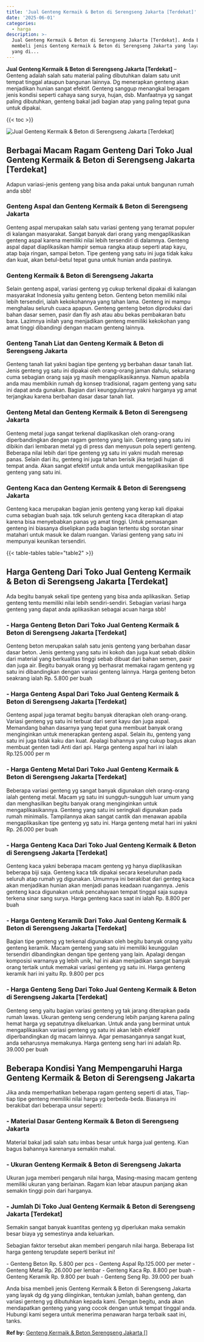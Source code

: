 ```yaml
---
title: 'Jual Genteng Kermaik & Beton di Serengseng Jakarta [Terdekat]'
date: '2025-06-01'
categories:
  - harga
description: >-
  Jual Genteng Kermaik & Beton di Serengseng Jakarta [Terdekat]. Anda bisa
  membeli jenis Genteng Kermaik & Beton di Serengseng Jakarta yang layak dg dg
  yang di...
---
```


**Jual Genteng Kermaik & Beton di Serengseng Jakarta \[Terdekat\]** – Genteng adalah salah satu material paling dibutuhkan dalam satu unit tempat tinggal ataupun bangunan lainnya. Dg menerapkan genteng akan menjadikan hunian sangat efektif. Genteng sanggup menangkal beragam jenis kondisi seperti cahaya sang surya, hujan, dsb. Manfaatnya yg sangat paling dibutuhkan, genteng bakal jadi bagian atap yang paling tepat guna untuk dipakai.

{{< toc >}}

![Jual Genteng Kermaik & Beton di Serengseng Jakarta [Terdekat]](/images/genteng-minimalis-murah13.png)

## Berbagai Macam Ragam Genteng Dari Toko Jual Genteng Kermaik & Beton di Serengseng Jakarta \[Terdekat\]

Adapun variasi-jenis genteng yang bisa anda pakai untuk bangunan rumah anda sbb!

### Genteng Aspal dan Genteng Kermaik & Beton di Serengseng Jakarta

Genteng aspal merupakan salah satu variasi genteng yang teramat populer di kalangan masyarakat. Sangat banyak dari orang yang mengaplikasikan genteng aspal karena memiliki nilai lebih tersendiri di dalamnya. Genteng aspal dapat diaplikasikan hampir semua rangka ataup seperti atap kayu, atap baja ringan, sampai beton. Tipe genteng yang satu ini juga tidak kaku dan kuat, akan betul-betul tepat guna untuk hunian anda pastinya.

### Genteng Kermaik & Beton di Serengseng Jakarta

Selain genteng aspal, variasi genteng yg cukup terkenal dipakai di kalangan masyarakat Indonesia yaitu genteng beton. Genteng beton memiliki nilai lebih tersendiri, ialah kekokohannya yang tahan lama. Genteng ini mampu menghalau seluruh cuaca apapun. Genteng genteng beton diproduksi dari bahan dasar semen, pasir dan fly ash atau abu bekas pembakaran batu bara. Lazimnya inilah yang menjadikan genteng memiliki kekokohan yang amat tinggi dibandingi dengan macam genteng lainnya.

### Genteng Tanah Liat dan Genteng Kermaik & Beton di Serengseng Jakarta

Genteng tanah liat yakni bagian tipe genteng yg berbahan dasar tanah liat. Jenis genteng yg satu ini dipakai oleh orang-orang jaman dahulu, sekarang cuma sebagian orang saja yg masih mengaplikasikannya. Namun apabila anda mau membikin rumah dg konsep tradisional, ragam genteng yang satu ini dapat anda gunakan. Bagian dari keunggulannya yakni harganya yg amat terjangkau karena berbahan dasar dasar tanah liat.

### Genteng Metal dan Genteng Kermaik & Beton di Serengseng Jakarta

Genteng metal juga sangat terkenal diaplikasikan oleh orang-orang diperbandingkan dengan ragam genteng yang lain. Genteng yang satu ini dibikin dari lembaran metal yg di press dan menyusun pola seperti genteng. Beberapa nilai lebih dari tipe genteng yg satu ini yakni mudah meresap panas. Selain dari itu, genteng ini juga tahan berisik jika terjadi hujan di tempat anda. Akan sangat efektif untuk anda untuk mengaplikasikan tipe genteng yang satu ini.

### Genteng Kaca dan Genteng Kermaik & Beton di Serengseng Jakarta

Genteng kaca merupakan bagian jenis genteng yang kerap kali dipakai cuma sebagian buah saja. tdk seluruh genteng kaca diterapkan di atap karena bisa menyebabkan panas yg amat tinggi. Untuk pemasangan genteng ini biasanya diselipkan pada bagian tertentu sbg sorotan sinar matahari untuk masuk ke dalam ruangan. Variasi genteng yang satu ini mempunyai keunikan tersendiri.

{{< table-tables table="table2" >}}

## Harga Genteng Dari Toko Jual Genteng Kermaik & Beton di Serengseng Jakarta \[Terdekat\]

Ada begitu banyak sekali tipe genteng yang bisa anda aplikasikan. Setiap genteng tentu memiliki nilai lebih sendiri-sendiri. Sebagian variasi harga genteng yang dapat anda aplikasikan sebagai acuan harga sbb!

### \- Harga Genteng Beton Dari Toko Jual Genteng Kermaik & Beton di Serengseng Jakarta \[Terdekat\]

Genteng beton merupakan salah satu jenis genteng yang berbahan dasar dasar beton. Jenis genteng yang satu ini kokoh dan juga kuat sebab dibikin dari material yang berkualitas tinggi sebab dibuat dari bahan semen, pasir dan juga air. Begitu banyak orang yg berhasrat memakai ragam genteng yg satu ini dibandingkan dengan variasi genteng lainnya. Harga genteng beton seakrang ialah Rp. 5.800 per buah

### \- Harga Genteng Aspal Dari Toko Jual Genteng Kermaik & Beton di Serengseng Jakarta \[Terdekat\]

Genteng aspal juga teramat begitu banyak diterapkan oleh orang-orang. Variasi genteng yg satu ini terbuat dari serat kayu dan juga aspal. Memandang bahan dasarnya yang tepat guna membuat banyak orang menginginkan untuk menerapkan genteng aspal. Selain itu, genteng yang satu ini juga tidak kaku dan kuat. Apalagi bahannya yang cukup bagus akan membuat genten tadi Anti dari api. Harga genteng aspal hari ini ialah Rp.125.000 per m

### \- Harga Genteng Metal Dari Toko Jual Genteng Kermaik & Beton di Serengseng Jakarta \[Terdekat\]

Beberapa variasi genteng yg sangat banyak digunakan oleh orang-orang ialah genteng metal. Macam yg satu ini sungguh-sungguh luar umum yang dan menghasilkan begitu banyak orang menginginkan untuk mengaplikasikannya. Genteng yang satu ini seringkali digunakan pada rumah minimalis. Tampilannya akan sangat cantik dan menawan apabila mengaplikasikan tipe genteng yg satu ini. Harga genteng metal hari ini yakni Rp. 26.000 per buah

### \- Harga Genteng Kaca Dari Toko Jual Genteng Kermaik & Beton di Serengseng Jakarta \[Terdekat\]

Genteng kaca yakni beberapa macam genteng yg hanya diaplikasikan beberapa biji saja. Genteng kaca tdk dipakai secara keseluruhan pada seluruh atap rumah yg digunakan. Umumnya ini berakibat dari genteg kaca akan menjadikan hunian akan menjadi panas keadaan ruangannya. Jenis genteng kaca digunakan untuk pencahayaan tempat tinggal saja supaya terkena sinar sang surya. Harga genteng kaca saat ini ialah Rp. 8.800 per buah

### \- Harga Genteng Keramik Dari Toko Jual Genteng Kermaik & Beton di Serengseng Jakarta \[Terdekat\]

Bagian tipe genteng yg terkenal digunakan oleh begitu banyak orang yaitu genteng keramik. Macam genteng yang satu ini memiliki keunggulan tersendiri dibandingkan dengan tipe genteng yang lain. Apalagi dengan komposisi warnanya yg lebih unik, hal ini akan menjadikan sangat banyak orang tertaik untuk memakai variasi genteng yg satu ini. Harga genteng keramik hari ini yaitu Rp. 9.800 per pcs

### \- Harga Genteng Seng Dari Toko Jual Genteng Kermaik & Beton di Serengseng Jakarta \[Terdekat\]

Genteng seng yaitu bagian variasi genteng yg tak jarang diterapkan pada rumah lawas. Ukuran genteng seng cenderung lebih panjang karena paling hemat harga yg sepatutnya dikeluarkan. Untuk anda yang berminat untuk mengaplikasikan variasi genteng yg satu ini akan lebih efektif diperbandingkan dg macam lainnya. Agar pemasangannya sangat kuat, anda seharusnya memakunya. Harga genteng seng hari ini adalah Rp. 39.000 per buah

## Beberapa Kondisi Yang Mempengaruhi Harga Genteng Kermaik & Beton di Serengseng Jakarta

Jika anda memperhatikan beberapa ragam genteng seperti di atas, Tiap-tiap tipe genteng memiliki nilai harga yg berbeda-beda. Biasanya ini berakibat dari beberapa unsur seperti:

### \- Material Dasar Genteng Kermaik & Beton di Serengseng Jakarta

Material bakal jadi salah satu imbas besar untuk harga jual genteng. Kian bagus bahannya karenanya semakin mahal.

### \- Ukuran Genteng Kermaik & Beton di Serengseng Jakarta

Ukuran juga memberi pengaruh nilai harga, Masing-masing macam genteng memiliki ukuran yang berlainan. Ragam kian lebar ataupun panjang akan semakin tinggi poin dari harganya.

### \- Jumlah Di Toko Jual Genteng Kermaik & Beton di Serengseng Jakarta \[Terdekat\]

Semakin sangat banyak kuantitas genteng yg diperlukan maka semakin besar biaya yg semestinya anda keluarkan.

Sebagian faktor tersebut akan memberi pengaruh nilai harga. Beberapa list harga genteng terupdate seperti berikut ini!

\- Genteng Beton Rp. 5.800 per pcs - Genteng Aspal Rp.125.000 per meter - Genteng Metal Rp. 26.000 per lembar - Genteng Kaca Rp. 8.800 per buah - Genteng Keramik Rp. 9.800 per buah - Genteng Seng Rp. 39.000 per buah

Anda bisa membeli jenis Genteng Kermaik & Beton di Serengseng Jakarta yang layak dg dg yang diinginkan, tentukan jumlah, bahan genteng, dan variasi genteng yg dibutuhkan kepada kami. Dengan begitu, anda akan mendapatkan genteng yang yang cocok dengan untuk tempat tinggal anda. Hubungi kami segera untuk menerima penawaran harga terbaik saat ini, tanks.

**Ref by:**  [Genteng Kermaik & Beton  Serengseng Jakarta []](https://id.wikipedia.org/wiki/Genteng)

